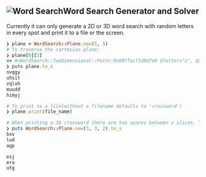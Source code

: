 ## ![Word Search](https://raw.githubusercontent.com/google/material-design-icons/master/action/drawable-xxxhdpi/ic_search_black_18dp.png)Word Search Generator and Solver

Currently it can only generate a 2D or 3D word search with random letters in every spot and print it to a file or the screen.

```ruby
❯ plane = WordSearch::Plane.new(5, 5)
# To traverse the cartesian plane:
❯ plane[0][3]
=> #<WordSearch::TwoDimensional::Point:0x007facf1d8d7e0 @letter="u", @x=0, @y=3>
❯ puts plane.to_s
nvqgy
uhsit
zqloh
muudd
himyj

# To print to a file(without a filename defaults to 'crossword')
❯ plane.print(file_name)

# When printing a 3D crossword there are two spaces between z slices. The top slice is z = 0.
❯ puts WordSearch::Plane.new(3, 3, 2).to_s
bxv
lud
agp

esj
era
utg
```
